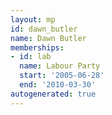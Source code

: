 ```yaml
---
layout: mp
id: dawn_butler
name: Dawn Butler
memberships:
- id: lab
  name: Labour Party
  start: '2005-06-28'
  end: '2010-03-30'
autogenerated: true
---
```

